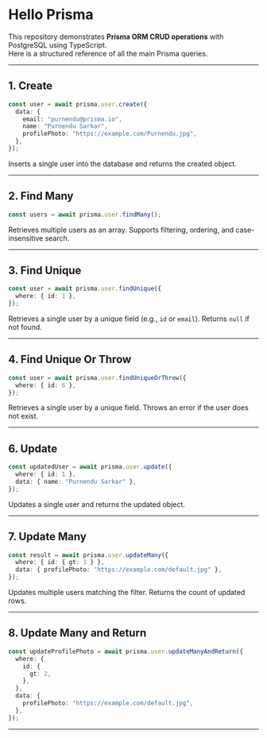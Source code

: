 # Hello Prisma

This repository demonstrates **Prisma ORM CRUD operations** with PostgreSQL using TypeScript.  
Here is a structured reference of all the main Prisma queries.

---

## **1. Create**

```ts
const user = await prisma.user.create({
  data: {
    email: "purnendu@prisma.io",
    name: "Purnendu Sarkar",
    profilePhoto: "https://example.com/Purnendu.jpg",
  },
});
```

Inserts a single user into the database and returns the created object.

---

## **2. Find Many**

```ts
const users = await prisma.user.findMany();
```

Retrieves multiple users as an array. Supports filtering, ordering, and case-insensitive search.

---

## **3. Find Unique**

```ts
const user = await prisma.user.findUnique({
  where: { id: 1 },
});
```

Retrieves a single user by a unique field (e.g., `id` or `email`). Returns `null` if not found.

---

## **4. Find Unique Or Throw**

```ts
const user = await prisma.user.findUniqueOrThrow({
  where: { id: 6 },
});
```

Retrieves a single user by a unique field. Throws an error if the user does not exist.

---

## **6. Update**

```ts
const updatedUser = await prisma.user.update({
  where: { id: 1 },
  data: { name: "Purnendu Sarkar" },
});
```

Updates a single user and returns the updated object.

---

## **7. Update Many**

```ts
const result = await prisma.user.updateMany({
  where: { id: { gt: 1 } },
  data: { profilePhoto: "https://example.com/default.jpg" },
});
```

Updates multiple users matching the filter. Returns the count of updated rows.

---

## **8. Update Many and Return**

```ts
const updateProfilePhoto = await prisma.user.updateManyAndReturn({
  where: {
    id: {
      gt: 2,
    },
  },
  data: {
    profilePhoto: "https://example.com/default.jpg",
  },
});
```

---
